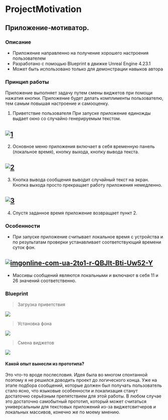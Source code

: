 # ProjectMotivation
## Приложение-мотиватор.
### Описание
* Приложение направленно на получение хорошего настроения пользователем
* Разработано с помощью Blueprint в движке Unreal Engine 4.23.1
* Может быть использовано только для демонстрации навыков автора
### Принцип работы
 Приложение выполняет задачу путем смены виджетов при помощи нажатия кнопки. Приложение будет делать комплименты пользователю, тем самым повышая настроение и самооценку. 
1. Приветствие пользователя
  При запуске приложение единожды выдает окно со случайно генерируемым текстом.
  
<a href="https://ibb.co/r6rJg3k"><img src="https://i.ibb.co/BZMRmGL/1.png" alt="1" border="0"></a>
---

2. Основное меню приложения включает в себя 
временную панель (локальное время), кнопку выхода, кнопку вывода текста.

<a href="https://ibb.co/t3tRpQV"><img src="https://i.ibb.co/25QJ3WG/2.png" alt="2" border="0"></a>
---

3. Кнопка вывода сообщения выводит случайный текст на экран. 
 Кнопка выхода просто прекращает работу приложения немедленно.
 
<a href="https://ibb.co/sKKLDYw"><img src="https://i.ibb.co/bsspy9B/3.png" alt="3" border="0"></a>
---

4. Спустя заданное время приложение возвращает пункт 2.

### Особенности
* При запуске приложение считывает локальное время с устройства и по результатам проверки устанавливает соответствующий времени суток фон. 

<a href="https://ibb.co/NKYmgCN"><img src="https://i.ibb.co/SBvdDym/imgonline-com-ua-2to1-r-QBJlt-Bti-Uw52-Y.png" alt="imgonline-com-ua-2to1-r-QBJlt-Bti-Uw52-Y" border="0"></a>
---

* Массивы сообщений являются локальными и включают в себя 11 и 26 значений соответственно.
### Blueprint

> Загрузка приветствия

<a href="https://fastpic.ru/view/113/2020/0715/d38a5f5411d37e0fc3c57fe7399b66af.png.html" target="_blank"><img src="https://i113.fastpic.ru/thumb/2020/0715/af/d38a5f5411d37e0fc3c57fe7399b66af.jpeg" border="0"></a>

> Установка фона

<a href="https://fastpic.ru/view/113/2020/0715/5596fcb2168182fd0c1648988383f6a0.png.html" target="_blank"><img src="https://i113.fastpic.ru/thumb/2020/0715/a0/5596fcb2168182fd0c1648988383f6a0.jpeg" border="0"></a>

> Смена виджетов

<a href="https://fastpic.ru/view/113/2020/0715/5596fcb2168182fd0c1648988383f6a0.png.html" target="_blank"><img src="https://i113.fastpic.ru/thumb/2020/0715/a0/5596fcb2168182fd0c1648988383f6a0.jpeg" border="0"></a>

#### Какой опыт вынесли из прототипа?
 Это что-то вроде послесловия. Идея была во многом спонтанной поэтому я не решился доводить проект до логического конца. Уже на этапе подбора сообщений, которые должен был получать пользователь стало ясно, что языковые особенности и локализация станут достаточно серьёзным препятствием для этой работы. В любом случае это достаточно самобытный прототип, который может считаться универсальным для текстовых приложений из-за виджетсвитчеров и локальных массивов, конечно же по моему мнению.  
